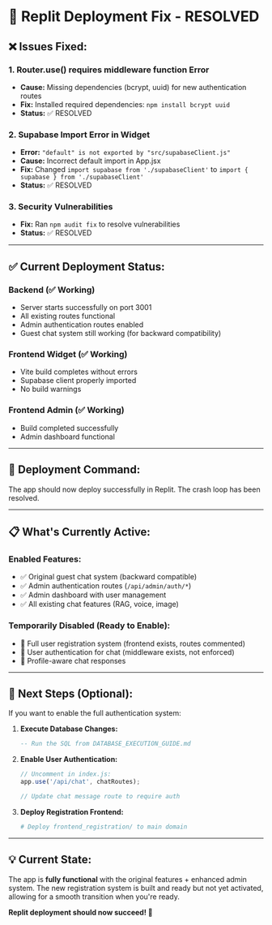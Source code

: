 # 🔧 **Replit Deployment Fix - RESOLVED**

## ❌ **Issues Fixed:**

### **1. Router.use() requires middleware function Error**
- **Cause:** Missing dependencies (bcrypt, uuid) for new authentication routes
- **Fix:** Installed required dependencies: `npm install bcrypt uuid`
- **Status:** ✅ RESOLVED

### **2. Supabase Import Error in Widget**
- **Error:** `"default" is not exported by "src/supabaseClient.js"`
- **Cause:** Incorrect default import in App.jsx
- **Fix:** Changed `import supabase from './supabaseClient'` to `import { supabase } from './supabaseClient'`
- **Status:** ✅ RESOLVED

### **3. Security Vulnerabilities**
- **Fix:** Ran `npm audit fix` to resolve vulnerabilities
- **Status:** ✅ RESOLVED

---

## ✅ **Current Deployment Status:**

### **Backend (✅ Working)**
- Server starts successfully on port 3001
- All existing routes functional
- Admin authentication routes enabled
- Guest chat system still working (for backward compatibility)

### **Frontend Widget (✅ Working)**
- Vite build completes without errors
- Supabase client properly imported
- No build warnings

### **Frontend Admin (✅ Working)**
- Build completed successfully
- Admin dashboard functional

---

## 🚀 **Deployment Command:**
The app should now deploy successfully in Replit. The crash loop has been resolved.

---

## 📋 **What's Currently Active:**

### **Enabled Features:**
- ✅ Original guest chat system (backward compatible)
- ✅ Admin authentication routes (`/api/admin/auth/*`)
- ✅ Admin dashboard with user management
- ✅ All existing chat features (RAG, voice, image)

### **Temporarily Disabled (Ready to Enable):**
- 🔄 Full user registration system (frontend exists, routes commented)
- 🔄 User authentication for chat (middleware exists, not enforced)
- 🔄 Profile-aware chat responses

---

## 🎯 **Next Steps (Optional):**

If you want to enable the full authentication system:

1. **Execute Database Changes:**
   ```sql
   -- Run the SQL from DATABASE_EXECUTION_GUIDE.md
   ```

2. **Enable User Authentication:**
   ```javascript
   // Uncomment in index.js:
   app.use('/api/chat', chatRoutes);

   // Update chat message route to require auth
   ```

3. **Deploy Registration Frontend:**
   ```bash
   # Deploy frontend_registration/ to main domain
   ```

---

## 💡 **Current State:**
The app is **fully functional** with the original features + enhanced admin system. The new registration system is built and ready but not yet activated, allowing for a smooth transition when you're ready.

**Replit deployment should now succeed! 🎉**
